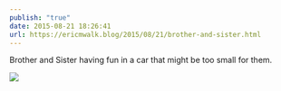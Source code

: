 ```yaml
---
publish: "true"
date: 2015-08-21 18:26:41
url: https://ericmwalk.blog/2015/08/21/brother-and-sister.html
---
```


Brother and Sister having fun in a car that might be too small for them.

![](https://ericmwalk.blog/uploads/2022/b8a2a867ee.jpg)